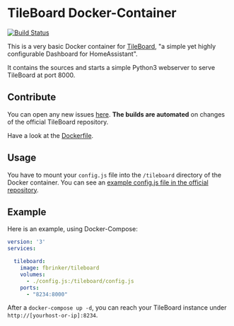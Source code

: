 # TileBoard Docker-Container

[![Build Status](https://drone.f-brinker.de/api/badges/fbrinker/docker-tileboard/status.svg)](https://drone.f-brinker.de/fbrinker/docker-tileboard)

This is a very basic Docker container for [TileBoard](https://github.com/resoai/TileBoard), "a simple yet highly configurable Dashboard for HomeAssistant".

It contains the sources and starts a simple Python3 webserver to serve TileBoard at port 8000.

## Contribute
You can open any new issues [here](https://git.f-brinker.de/fbrinker/docker-tileboard/issues).
**The builds are automated** on changes of the official TileBoard repository.

Have a look at the [Dockerfile](https://git.f-brinker.de/fbrinker/docker-tileboard).

## Usage

You have to mount your `config.js` file into the `/tileboard` directory of the Docker container. You can see an [example config.js file in the official repository](https://github.com/resoai/TileBoard/blob/master/config.example.js).

## Example

Here is an example, using Docker-Compose:

```yaml
version: '3'
services:

  tileboard:
    image: fbrinker/tileboard
    volumes:
      - ./config.js:/tileboard/config.js
    ports:
      - "8234:8000"
```

After a `docker-compose up -d`, you can reach your TileBoard instance under `http://[yourhost-or-ip]:8234`.
